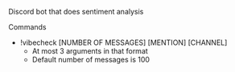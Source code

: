 Discord bot that does sentiment analysis

Commands
   - !vibecheck [NUMBER OF MESSAGES] [MENTION] [CHANNEL]
      - At most 3 arguments in that format
      - Default number of messages is 100